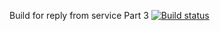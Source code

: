 Build for reply from service
Part 3
[![Build status](https://ci.appveyor.com/api/projects/status/jfg6tv9fjgsecuaa?svg=true)](https://ci.appveyor.com/project/Semyen747/postecho)
